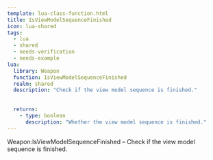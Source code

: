 ```yaml
---
template: lua-class-function.html
title: IsViewModelSequenceFinished
icon: lua-shared
tags:
  - lua
  - shared
  - needs-verification
  - needs-example
lua:
  library: Weapon
  function: IsViewModelSequenceFinished
  realm: shared
  description: "Check if the view model sequence is finished."
  
  
  returns:
    - type: boolean
      description: "Whether the view model sequence is finished."
---
```


<div class="lua__search__keywords">
Weapon:IsViewModelSequenceFinished &#x2013; Check if the view model sequence is finished.
</div>
